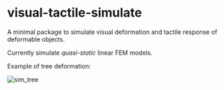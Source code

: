 # visual-tactile-simulate

A minimal package to simulate visual deformation and tactile response of deformable objects.

Currently simulate *quasi-static* linear FEM models. 

Example of tree deformation: 

![sim_tree](https://github.com/ShaoxiongYao/visual-tactile-simulate/assets/49648374/0a2e33f1-69d6-4223-9223-a4374959a4c8)
